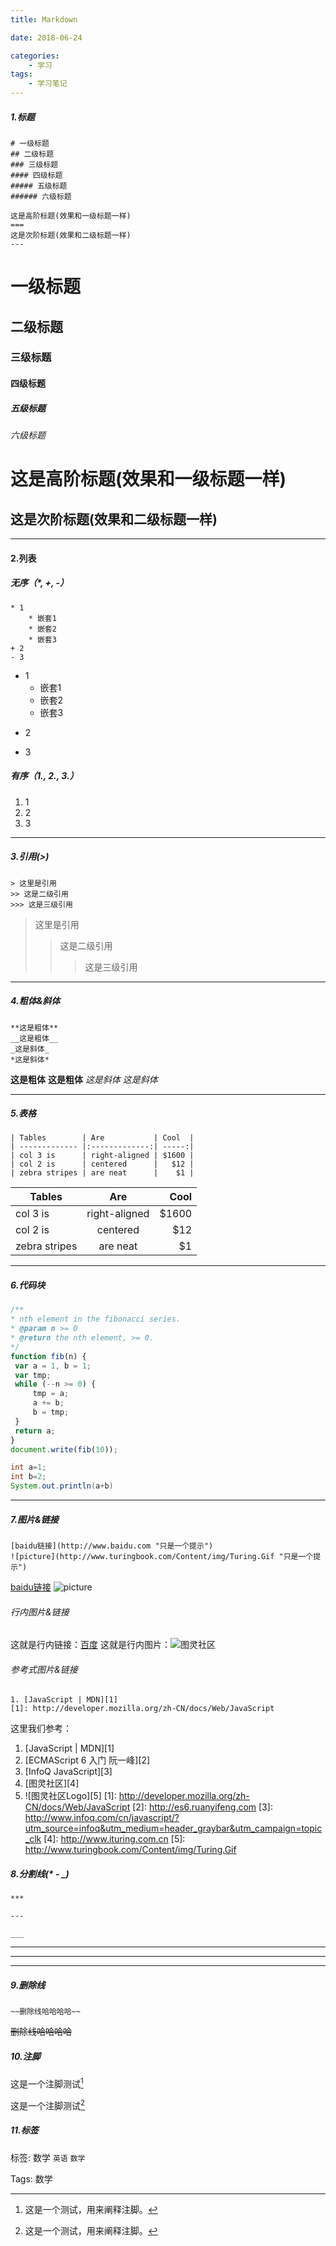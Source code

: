 ```yaml
---
title: Markdown

date: 2018-06-24

categories:
	- 学习
tags:
	- 学习笔记
---
```


##### 1.标题

	# 一级标题
	## 二级标题
	### 三级标题
	#### 四级标题
	##### 五级标题
	###### 六级标题

	这是高阶标题(效果和一级标题一样)
	===
	这是次阶标题(效果和二级标题一样)
	---

<!-- more -->

# 一级标题
## 二级标题
### 三级标题
#### 四级标题
##### 五级标题
###### 六级标题
这是高阶标题(效果和一级标题一样)
===
这是次阶标题(效果和二级标题一样)
---

----------

#### 2.列表
##### 无序（*, +, -）
	* 1
		* 嵌套1
		* 嵌套2
		* 嵌套3
	+ 2
	- 3

* 1
	* 嵌套1
	* 嵌套2
	* 嵌套3
+ 2
- 3
##### 有序（1., 2., 3.）
1. 1
2. 2
3. 3

----------

##### 3.引用(>)
	> 这里是引用
	>> 这是二级引用
	>>> 这是三级引用

> 这里是引用
>> 这是二级引用
>>> 这是三级引用

----------

##### 4.粗体&斜体
<!-- Markdown 的粗体和斜体也非常简单，用两个 * 包含一段文本就是粗体的语法，用一个 * 包含一段文本就是斜体的语法 -->
	**这是粗体**
	__这是粗体__
	_这是斜体_
	*这是斜体*

**这是粗体**
__这是粗体__
_这是斜体_
*这是斜体*

----------

##### 5.表格

	| Tables        | Are           | Cool  |
	| ------------- |:-------------:| -----:|
	| col 3 is      | right-aligned | $1600 |
	| col 2 is      | centered      |   $12 |
	| zebra stripes | are neat      |    $1 |

| Tables        | Are           | Cool  |
| ------------- |:-------------:| -----:|
| col 3 is      | right-aligned | $1600 |
| col 2 is      | centered      |   $12 |
| zebra stripes | are neat      |    $1 |

----------

##### 6.代码块
```javascript
/** 
* nth element in the fibonacci series. 
* @param n >= 0 
* @return the nth element, >= 0. 
*/
function fib(n) { 
 var a = 1, b = 1; 
 var tmp; 
 while (--n >= 0) { 
     tmp = a;
     a += b; 
     b = tmp;
 }
 return a; 
}
document.write(fib(10));
```

```java
int a=1;
int b=2;
System.out.println(a+b)
```

----------

##### 7.图片&链接
<!-- 插入链接与插入图片的语法很像，区别在一个 !号 -->
	[baidu链接](http://www.baidu.com "只是一个提示")
	![picture](http://www.turingbook.com/Content/img/Turing.Gif "只是一个提示")
[baidu链接](http://www.baidu.com "只是一个提示")
![picture](http://www.turingbook.com/Content/img/Turing.Gif "只是一个提示")

###### 行内图片&链接

这就是行内链接：[百度](http://www.baidu.com "只是一个提示")
这就是行内图片：![图灵社区](http://www.turingbook.com/Content/img/Turing.Gif)

###### 参考式图片&链接
	1. [JavaScript | MDN][1]
	[1]: http://developer.mozilla.org/zh-CN/docs/Web/JavaScript
	
这里我们参考：
1. [JavaScript | MDN][1]
2. [ECMAScript 6 入门 阮一峰][2]
3. [InfoQ JavaScript][3]
4. [图灵社区][4]
5. ![图灵社区Logo][5]
[1]: http://developer.mozilla.org/zh-CN/docs/Web/JavaScript
[2]: http://es6.ruanyifeng.com
[3]: http://www.infoq.com/cn/javascript/?utm_source=infoq&utm_medium=header_graybar&utm_campaign=topic_clk
[4]: http://www.ituring.com.cn
[5]: http://www.turingbook.com/Content/img/Turing.Gif

##### 8.分割线(* - _)

	***

	---

	___

***

---

___

##### 9.删除线
	~~删除线哈哈哈哈~~

~~删除线哈哈哈哈~~

##### 10.注脚

这是一个注脚测试[^1]
[^1]:这是一个测试，用来阐释注脚。

这是一个注脚测试[^footer2]
[^footer2]:这是一个测试，用来阐释注脚。


##### 11.标签

标签: 数学 `英语` `数学`

Tags: 数学